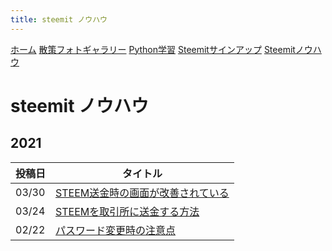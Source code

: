 ```yaml
---
title: steemit ノウハウ
---
```


[ホーム](./) [散策フォトギャラリー](./photogarally.html) [Python学習](./python.html) [Steemitサインアップ](./steemitsignup.html) [Steemitノウハウ](./steemittips.html)

# steemit ノウハウ

## 2021

|投稿日|タイトル|
|--|---|
|03/30|[STEEM送金時の画面が改善されている](https://steemit.com/hive-161179/@yasu/2pys4w-steem)|
|03/24|[STEEMを取引所に送金する方法](https://steemit.com/japanese/@yasu/pcj9k-steem)|
|02/22|[パスワード変更時の注意点](https://steemit.com/japanese/@yasu/3syqm6)|

